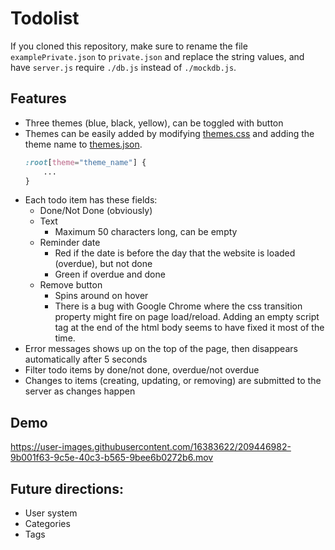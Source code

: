 # Todolist
If you cloned this repository, make sure to rename the file `examplePrivate.json` to `private.json` and replace the string values, and have `server.js` require `./db.js` instead of `./mockdb.js`.

## Features
 - Three themes (blue, black, yellow), can be toggled with button
  - Themes can be easily added by modifying [themes.css](/resources/css/themes.css) and adding the theme name to [themes.json](/themes.json).
    ```css
    :root[theme="theme_name"] {
        ...
    }
    ```
 - Each todo item has these fields:
   - Done/Not Done (obviously)
   - Text
     - Maximum 50 characters long, can be empty
   - Reminder date
     - Red if the date is before the day that the website is loaded (overdue), but not done
     - Green if overdue and done
   - Remove button
     - Spins around on hover
     - There is a bug with Google Chrome where the css transition property might fire on page load/reload. Adding an empty script tag at the end of the html body seems to have fixed it most of the time.
 - Error messages shows up on the top of the page, then disappears automatically after 5 seconds
 - Filter todo items by done/not done, overdue/not overdue
 - Changes to items (creating, updating, or removing) are submitted to the server as changes happen

## Demo
https://user-images.githubusercontent.com/16383622/209446982-9b001f63-9c5e-40c3-b565-9bee6b0272b6.mov

## Future directions:
 - User system
 - Categories
 - Tags
